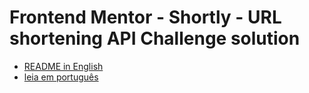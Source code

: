 # Frontend Mentor - Shortly - URL shortening API Challenge solution

- [README in English](./README.en.md)  
- [leia em português](./README.pt.md)

